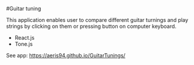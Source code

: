 #Guitar tuning

This application enables user to compare different guitar turnings and play strings by clicking on them or pressing button on computer keyboard.

- React.js
- Tone.js

See app: https://aeris94.github.io/GuitarTunings/
